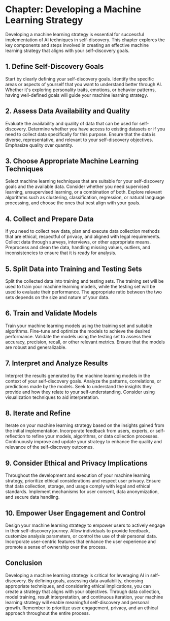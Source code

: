 Chapter: Developing a Machine Learning Strategy
===============================================

Developing a machine learning strategy is essential for successful implementation of AI techniques in self-discovery. This chapter explores the key components and steps involved in creating an effective machine learning strategy that aligns with your self-discovery goals.

**1. Define Self-Discovery Goals**
----------------------------------

Start by clearly defining your self-discovery goals. Identify the specific areas or aspects of yourself that you want to understand better through AI. Whether it's exploring personality traits, emotions, or behavior patterns, having well-defined goals will guide your machine learning strategy.

**2. Assess Data Availability and Quality**
-------------------------------------------

Evaluate the availability and quality of data that can be used for self-discovery. Determine whether you have access to existing datasets or if you need to collect data specifically for this purpose. Ensure that the data is diverse, representative, and relevant to your self-discovery objectives. Emphasize quality over quantity.

**3. Choose Appropriate Machine Learning Techniques**
-----------------------------------------------------

Select machine learning techniques that are suitable for your self-discovery goals and the available data. Consider whether you need supervised learning, unsupervised learning, or a combination of both. Explore relevant algorithms such as clustering, classification, regression, or natural language processing, and choose the ones that best align with your goals.

**4. Collect and Prepare Data**
-------------------------------

If you need to collect new data, plan and execute data collection methods that are ethical, respectful of privacy, and aligned with legal requirements. Collect data through surveys, interviews, or other appropriate means. Preprocess and clean the data, handling missing values, outliers, and inconsistencies to ensure that it is ready for analysis.

**5. Split Data into Training and Testing Sets**
------------------------------------------------

Split the collected data into training and testing sets. The training set will be used to train your machine learning models, while the testing set will be used to evaluate their performance. The appropriate ratio between the two sets depends on the size and nature of your data.

**6. Train and Validate Models**
--------------------------------

Train your machine learning models using the training set and suitable algorithms. Fine-tune and optimize the models to achieve the desired performance. Validate the models using the testing set to assess their accuracy, precision, recall, or other relevant metrics. Ensure that the models are robust and generalizable.

**7. Interpret and Analyze Results**
------------------------------------

Interpret the results generated by the machine learning models in the context of your self-discovery goals. Analyze the patterns, correlations, or predictions made by the models. Seek to understand the insights they provide and how they relate to your self-understanding. Consider using visualization techniques to aid interpretation.

**8. Iterate and Refine**
-------------------------

Iterate on your machine learning strategy based on the insights gained from the initial implementation. Incorporate feedback from users, experts, or self-reflection to refine your models, algorithms, or data collection processes. Continuously improve and update your strategy to enhance the quality and relevance of the self-discovery outcomes.

**9. Consider Ethical and Privacy Implications**
------------------------------------------------

Throughout the development and execution of your machine learning strategy, prioritize ethical considerations and respect user privacy. Ensure that data collection, storage, and usage comply with legal and ethical standards. Implement mechanisms for user consent, data anonymization, and secure data handling.

**10. Empower User Engagement and Control**
-------------------------------------------

Design your machine learning strategy to empower users to actively engage in their self-discovery journey. Allow individuals to provide feedback, customize analysis parameters, or control the use of their personal data. Incorporate user-centric features that enhance the user experience and promote a sense of ownership over the process.

**Conclusion**
--------------

Developing a machine learning strategy is critical for leveraging AI in self-discovery. By defining goals, assessing data availability, choosing appropriate techniques, and considering ethical implications, you can create a strategy that aligns with your objectives. Through data collection, model training, result interpretation, and continuous iteration, your machine learning strategy will enable meaningful self-discovery and personal growth. Remember to prioritize user engagement, privacy, and an ethical approach throughout the entire process.

